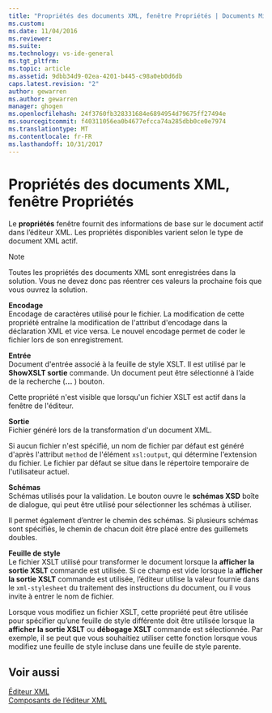 ```yaml
---
title: "Propriétés des documents XML, fenêtre Propriétés | Documents Microsoft"
ms.custom: 
ms.date: 11/04/2016
ms.reviewer: 
ms.suite: 
ms.technology: vs-ide-general
ms.tgt_pltfrm: 
ms.topic: article
ms.assetid: 9dbb34d9-02ea-4201-b445-c98a0eb0d6db
caps.latest.revision: "2"
author: gewarren
ms.author: gewarren
manager: ghogen
ms.openlocfilehash: 24f3760fb328331684e6894954d79675ff27494e
ms.sourcegitcommit: f40311056ea0b4677efcca74a285dbb0ce0e7974
ms.translationtype: MT
ms.contentlocale: fr-FR
ms.lasthandoff: 10/31/2017
---
```

# <a name="xml-document-properties-properties-window"></a>Propriétés des documents XML, fenêtre Propriétés
Le **propriétés** fenêtre fournit des informations de base sur le document actif dans l’éditeur XML. Les propriétés disponibles varient selon le type de document XML actif.  
  
> [!NOTE]
>  Toutes les propriétés des documents XML sont enregistrées dans la solution. Vous ne devez donc pas réentrer ces valeurs la prochaine fois que vous ouvrez la solution.  
  
 **Encodage**  
 Encodage de caractères utilisé pour le fichier. La modification de cette propriété entraîne la modification de l'attribut d'encodage dans la déclaration XML et vice versa. Le nouvel encodage permet de coder le fichier lors de son enregistrement.  
  
 **Entrée**  
 Document d'entrée associé à la feuille de style XSLT. Il est utilisé par le **ShowXSLT sortie** commande. Un document peut être sélectionné à l’aide de la recherche (**...** ) bouton.  
  
 Cette propriété n'est visible que lorsqu'un fichier XSLT est actif dans la fenêtre de l'éditeur.  
  
 **Sortie**  
 Fichier généré lors de la transformation d'un document XML.  
  
 Si aucun fichier n'est spécifié, un nom de fichier par défaut est généré d'après l'attribut `method` de l'élément `xsl:output`, qui détermine l'extension du fichier. Le fichier par défaut se situe dans le répertoire temporaire de l'utilisateur actuel.  
  
 **Schémas**  
 Schémas utilisés pour la validation. Le bouton ouvre le **schémas XSD** boîte de dialogue, qui peut être utilisé pour sélectionner les schémas à utiliser.  
  
 Il permet également d’entrer le chemin des schémas. Si plusieurs schémas sont spécifiés, le chemin de chacun doit être placé entre des guillemets doubles.  
  
 **Feuille de style**  
 Le fichier XSLT utilisé pour transformer le document lorsque la **afficher la sortie XSLT** commande est utilisée. Si ce champ est vide lorsque la **afficher la sortie XSLT** commande est utilisée, l’éditeur utilise la valeur fournie dans le `xml-stylesheet` du traitement des instructions du document, ou il vous invite à entrer le nom de fichier.  
  
 Lorsque vous modifiez un fichier XSLT, cette propriété peut être utilisée pour spécifier qu’une feuille de style différente doit être utilisée lorsque la **afficher la sortie XSLT** ou **débogage XSLT** commande est sélectionnée. Par exemple, il se peut que vous souhaitiez utiliser cette fonction lorsque vous modifiez une feuille de style incluse dans une feuille de style parente.  
  
## <a name="see-also"></a>Voir aussi  
 [Éditeur XML](../xml-tools/xml-editor.md)   
 [Composants de l’éditeur XML](../xml-tools/xml-editor-components.md)
